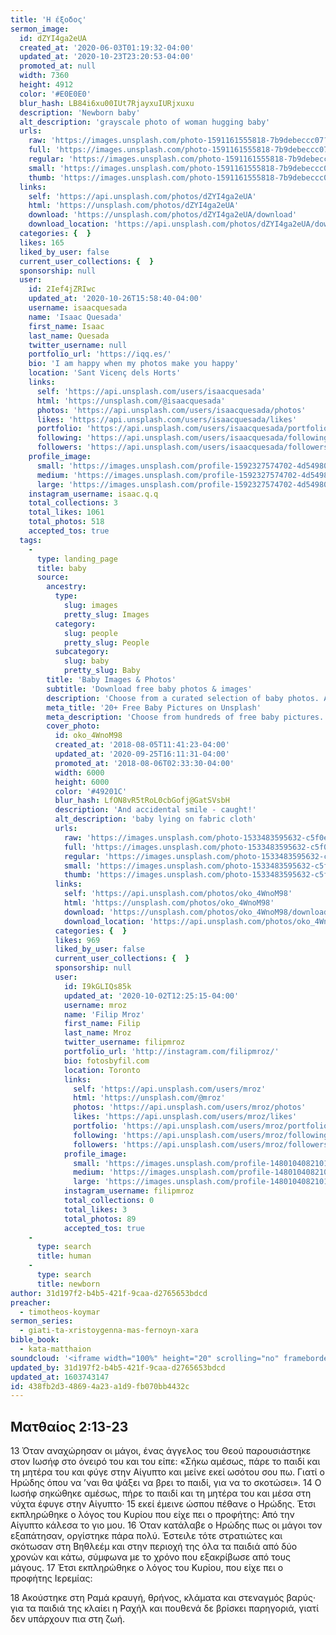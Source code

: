 ```yaml
---
title: 'Η έξοδος'
sermon_image:
  id: dZYI4ga2eUA
  created_at: '2020-06-03T01:19:32-04:00'
  updated_at: '2020-10-23T23:20:53-04:00'
  promoted_at: null
  width: 7360
  height: 4912
  color: '#E0E0E0'
  blur_hash: LB84i6xu00IUt7RjayxuIURjxuxu
  description: 'Newborn baby'
  alt_description: 'grayscale photo of woman hugging baby'
  urls:
    raw: 'https://images.unsplash.com/photo-1591161555818-7b9debeccc07?ixlib=rb-1.2.1&ixid=eyJhcHBfaWQiOjE2Mzc0OX0'
    full: 'https://images.unsplash.com/photo-1591161555818-7b9debeccc07?ixlib=rb-1.2.1&q=85&fm=jpg&crop=entropy&cs=srgb&ixid=eyJhcHBfaWQiOjE2Mzc0OX0'
    regular: 'https://images.unsplash.com/photo-1591161555818-7b9debeccc07?ixlib=rb-1.2.1&q=80&fm=jpg&crop=entropy&cs=tinysrgb&w=1080&fit=max&ixid=eyJhcHBfaWQiOjE2Mzc0OX0'
    small: 'https://images.unsplash.com/photo-1591161555818-7b9debeccc07?ixlib=rb-1.2.1&q=80&fm=jpg&crop=entropy&cs=tinysrgb&w=400&fit=max&ixid=eyJhcHBfaWQiOjE2Mzc0OX0'
    thumb: 'https://images.unsplash.com/photo-1591161555818-7b9debeccc07?ixlib=rb-1.2.1&q=80&fm=jpg&crop=entropy&cs=tinysrgb&w=200&fit=max&ixid=eyJhcHBfaWQiOjE2Mzc0OX0'
  links:
    self: 'https://api.unsplash.com/photos/dZYI4ga2eUA'
    html: 'https://unsplash.com/photos/dZYI4ga2eUA'
    download: 'https://unsplash.com/photos/dZYI4ga2eUA/download'
    download_location: 'https://api.unsplash.com/photos/dZYI4ga2eUA/download'
  categories: {  }
  likes: 165
  liked_by_user: false
  current_user_collections: {  }
  sponsorship: null
  user:
    id: 2Ief4jZRIwc
    updated_at: '2020-10-26T15:58:40-04:00'
    username: isaacquesada
    name: 'Isaac Quesada'
    first_name: Isaac
    last_name: Quesada
    twitter_username: null
    portfolio_url: 'https://iqq.es/'
    bio: 'I am happy when my photos make you happy'
    location: 'Sant Vicenç dels Horts'
    links:
      self: 'https://api.unsplash.com/users/isaacquesada'
      html: 'https://unsplash.com/@isaacquesada'
      photos: 'https://api.unsplash.com/users/isaacquesada/photos'
      likes: 'https://api.unsplash.com/users/isaacquesada/likes'
      portfolio: 'https://api.unsplash.com/users/isaacquesada/portfolio'
      following: 'https://api.unsplash.com/users/isaacquesada/following'
      followers: 'https://api.unsplash.com/users/isaacquesada/followers'
    profile_image:
      small: 'https://images.unsplash.com/profile-1592327574702-4d549806ca01image?ixlib=rb-1.2.1&q=80&fm=jpg&crop=faces&cs=tinysrgb&fit=crop&h=32&w=32'
      medium: 'https://images.unsplash.com/profile-1592327574702-4d549806ca01image?ixlib=rb-1.2.1&q=80&fm=jpg&crop=faces&cs=tinysrgb&fit=crop&h=64&w=64'
      large: 'https://images.unsplash.com/profile-1592327574702-4d549806ca01image?ixlib=rb-1.2.1&q=80&fm=jpg&crop=faces&cs=tinysrgb&fit=crop&h=128&w=128'
    instagram_username: isaac.q.q
    total_collections: 3
    total_likes: 1061
    total_photos: 518
    accepted_tos: true
  tags:
    -
      type: landing_page
      title: baby
      source:
        ancestry:
          type:
            slug: images
            pretty_slug: Images
          category:
            slug: people
            pretty_slug: People
          subcategory:
            slug: baby
            pretty_slug: Baby
        title: 'Baby Images & Photos'
        subtitle: 'Download free baby photos & images'
        description: 'Choose from a curated selection of baby photos. Always free on Unsplash.'
        meta_title: '20+ Free Baby Pictures on Unsplash'
        meta_description: 'Choose from hundreds of free baby pictures. Download HD baby photos for free on Unsplash.'
        cover_photo:
          id: oko_4WnoM98
          created_at: '2018-08-05T11:41:23-04:00'
          updated_at: '2020-09-25T16:11:31-04:00'
          promoted_at: '2018-08-06T02:33:30-04:00'
          width: 6000
          height: 6000
          color: '#49201C'
          blur_hash: LfON8vR5tRoL0cbGofj@GatSVsbH
          description: 'And accidental smile - caught!'
          alt_description: 'baby lying on fabric cloth'
          urls:
            raw: 'https://images.unsplash.com/photo-1533483595632-c5f0e57a1936?ixlib=rb-1.2.1'
            full: 'https://images.unsplash.com/photo-1533483595632-c5f0e57a1936?ixlib=rb-1.2.1&q=85&fm=jpg&crop=entropy&cs=srgb'
            regular: 'https://images.unsplash.com/photo-1533483595632-c5f0e57a1936?ixlib=rb-1.2.1&q=80&fm=jpg&crop=entropy&cs=tinysrgb&w=1080&fit=max'
            small: 'https://images.unsplash.com/photo-1533483595632-c5f0e57a1936?ixlib=rb-1.2.1&q=80&fm=jpg&crop=entropy&cs=tinysrgb&w=400&fit=max'
            thumb: 'https://images.unsplash.com/photo-1533483595632-c5f0e57a1936?ixlib=rb-1.2.1&q=80&fm=jpg&crop=entropy&cs=tinysrgb&w=200&fit=max'
          links:
            self: 'https://api.unsplash.com/photos/oko_4WnoM98'
            html: 'https://unsplash.com/photos/oko_4WnoM98'
            download: 'https://unsplash.com/photos/oko_4WnoM98/download'
            download_location: 'https://api.unsplash.com/photos/oko_4WnoM98/download'
          categories: {  }
          likes: 969
          liked_by_user: false
          current_user_collections: {  }
          sponsorship: null
          user:
            id: I9kGLIQs85k
            updated_at: '2020-10-02T12:25:15-04:00'
            username: mroz
            name: 'Filip Mroz'
            first_name: Filip
            last_name: Mroz
            twitter_username: filipmroz
            portfolio_url: 'http://instagram.com/filipmroz/'
            bio: fotosbyfil.com
            location: Toronto
            links:
              self: 'https://api.unsplash.com/users/mroz'
              html: 'https://unsplash.com/@mroz'
              photos: 'https://api.unsplash.com/users/mroz/photos'
              likes: 'https://api.unsplash.com/users/mroz/likes'
              portfolio: 'https://api.unsplash.com/users/mroz/portfolio'
              following: 'https://api.unsplash.com/users/mroz/following'
              followers: 'https://api.unsplash.com/users/mroz/followers'
            profile_image:
              small: 'https://images.unsplash.com/profile-1480104082101-0d6272d3427a?ixlib=rb-1.2.1&q=80&fm=jpg&crop=faces&cs=tinysrgb&fit=crop&h=32&w=32'
              medium: 'https://images.unsplash.com/profile-1480104082101-0d6272d3427a?ixlib=rb-1.2.1&q=80&fm=jpg&crop=faces&cs=tinysrgb&fit=crop&h=64&w=64'
              large: 'https://images.unsplash.com/profile-1480104082101-0d6272d3427a?ixlib=rb-1.2.1&q=80&fm=jpg&crop=faces&cs=tinysrgb&fit=crop&h=128&w=128'
            instagram_username: filipmroz
            total_collections: 0
            total_likes: 3
            total_photos: 89
            accepted_tos: true
    -
      type: search
      title: human
    -
      type: search
      title: newborn
author: 31d197f2-b4b5-421f-9caa-d2765653bdcd
preacher:
  - timotheos-koymar
sermon_series:
  - giati-ta-xristoygenna-mas-fernoyn-xara
bible_book:
  - kata-matthaion
soundcloud: '<iframe width="100%" height="20" scrolling="no" frameborder="no" allow="autoplay" src="https://w.soundcloud.com/player/?url=https%3A//api.soundcloud.com/tracks/704294629%3Fsecret_token%3Ds-Sbkd7&color=%23ff5500&inverse=false&auto_play=false&show_user=true"></iframe>'
updated_by: 31d197f2-b4b5-421f-9caa-d2765653bdcd
updated_at: 1603743147
id: 438fb2d3-4869-4a23-a1d9-fb070bb4432c
---
```

## Ματθαίος 2:13-23

13 Όταν αναχώρησαν οι μάγοι, ένας άγγελος του Θεού παρουσιάστηκε στον Ιωσήφ στο όνειρό του και του είπε: «Σήκω αμέσως, πάρε το παιδί και τη μητέρα του και φύγε στην Αίγυπτο και μείνε εκεί ωσότου σου πω. Γιατί ο Ηρώδης όπου να ’ναι θα ψάξει να βρει το παιδί, για να το σκοτώσει». 14 Ο Ιωσήφ σηκώθηκε αμέσως, πήρε το παιδί και τη μητέρα του και μέσα στη νύχτα έφυγε στην Αίγυπτο· 15 εκεί έμεινε ώσπου πέθανε ο Ηρώδης. Έτσι εκπληρώθηκε ο λόγος του Κυρίου που είχε πει ο προφήτης: Από την Αίγυπτο κάλεσα το γιο μου.
16 Όταν κατάλαβε ο Ηρώδης πως οι μάγοι τον εξαπάτησαν, οργίστηκε πάρα πολύ. Έστειλε τότε στρατιώτες και σκότωσαν στη Βηθλεέμ και στην περιοχή της όλα τα παιδιά από δύο χρονών και κάτω, σύμφωνα με το χρόνο που εξακρίβωσε από τους μάγους. 17 Έτσι εκπληρώθηκε ο λόγος του Κυρίου, που είχε πει ο προφήτης Ιερεμίας:

18 Ακούστηκε στη Ραμά κραυγή,
θρήνος, κλάματα και στεναγμός βαρύς·
για τα παιδιά της κλαίει η Ραχήλ
και πουθενά δε βρίσκει παρηγοριά,
γιατί δεν υπάρχουν πια στη ζωή.